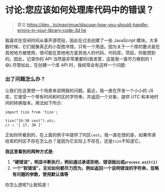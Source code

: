 # 讨论:您应该如何处理库代码中的错误？

> 原文:[https://dev . to/maxrimue/discuse-how-you-should-handle-errors-in-your-library-code-3d he](https://dev.to/maxrimue/discuss-how-should-you-handle-errors-in-your-library-code-3dhe)

我喜欢在空闲时间从事开源项目，因此在过去创建了一些 JavaScript 模块。大多数时候，它们就像真正的小型图书馆，只有一个用途。因为关于一个库的要点是在其他地方被使用，很可能在其他地方是其他人的代码，代码库，项目，你能想到的。因此，记录你的 API 当然是非常重要的(我发誓，这是我一直尽力做到的！😄).尽管如此，在创建一个库 API 时，我经常会有这样一个问题:

### [](#what-if-something-goes-wrong)出了问题怎么办？

让我们在这里想一个场景来说明我的问题。最近，我一直在开发一个小小的 JS 库，它接受一个带有时间和时区的字符串，并返回一个对象，提供 UTC 和本地时间的转换版本。用法如下所示:

```
import tizo from 'tizo';

tizo("19:30 cest").utc;
// → '[ 17, 30 ]' 
```

正如你所看到的，在上面的例子中提供了时区`cest`。我一直在想的是，如果传递给库的时区不存在怎么办？是因为它实际上不存在，还是`tizo`不知道它。

**我这里看到的两种方式是:**

1.  **“硬错误”，明显中断执行，例如通过承诺拒绝、错误抛出或`process.exit(1)`**
2.  **一个“软错误”，无论如何都尽力而为，例如返回一个说明错误的字符串，忽略有问题的参数，使用默认值等**

你怎么想呢?让我知道！